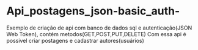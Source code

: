 # Api_postagens_json-basic_auth-
Exemplo de criação de api com banco de dados sql e autenticação(JSON Web Token), contém metodos(GET,POST,PUT,DELETE) 
Com essa api é possivel criar postagens e cadastrar autores(usuários)
